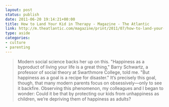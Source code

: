 ```yaml
---
layout: post
status: publish
date: 2011-06-20 19:14:21+00:00
title: How to Land Your Kid in Therapy - Magazine - The Atlantic
link: http://m.theatlantic.com/magazine/print/2011/07/how-to-land-your-kid-in-therapy/8555/
type: aside
categories:
- culture
- parenting
---
```


> Modern social science backs her up on this. "Happiness as a byproduct of living your life is a great thing," Barry Schwartz, a professor of social theory at Swarthmore College, told me. "But happiness as a goal is a recipe for disaster." It’s precisely this goal, though, that many modern parents focus on obsessively—only to see it backfire. Observing this phenomenon, my colleagues and I began to wonder: Could it be that by protecting our kids from unhappiness as children, we’re depriving them of happiness as adults?
